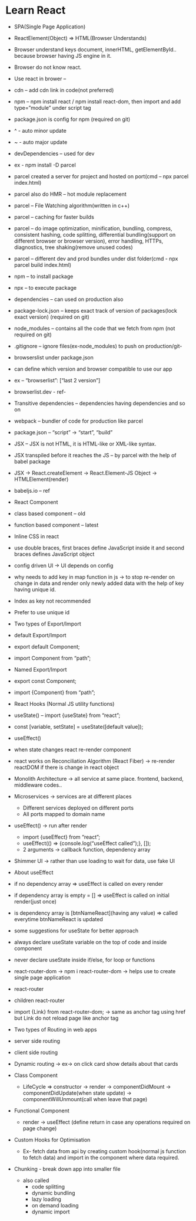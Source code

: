 # Learn React

- SPA(Single Page Application)

- ReactElement(Object) => HTML(Browser Understands)


- 	Browser understand keys document, innerHTML, getElementById.. because browser having JS engine in it.
-	Browser do not know react.
-	Use react in brower – 
-	cdn – add cdn link in code(not preferred)
-	npm – npm install react  / npm install react-dom, then import and add type=”module” under script tag


-	package.json is config for npm (required on git)
-	^ - auto minor update
-	~ - auto major update
-	devDependencies – used for dev
-	ex - npm install -D parcel
-	parcel created a server for project and hosted on port(cmd – npx parcel index.html)
-	parcel also do HMR – hot module replacement
-	parcel – File Watching algorithm(written in c++)
-	parcel – caching for faster builds
-	parcel – do image optimization, minification, bundling, compress, consistent hashing, code splitting, differential bundling(support on different browser or browser version), error handling, HTTPs, diagnostics, tree shaking(remove unused codes) 
-	parcel – different dev and prod bundles under dist folder(cmd - npx parcel build index.html)
-	npm – to install package
-	npx – to execute package
-	dependencies – can used on production also
-	package-lock.json – keeps exact track of version of packages(lock exact version) (required on git)
-	node_modules – contains all the code that we fetch from npm (not required on git)
-	.gitignore – ignore files(ex-node_modules) to push on production/git-
-	browserslist under package.json 
-	can define which version and browser compatible to use our app
-	ex – “browserlist”: [“last 2 version”] 
-	browserlist.dev - ref-
-	Transitive dependencies – dependencies having dependencies and so on
-	webpack – bundler of code for production like parcel

- package.json – “script” -> “start”, “build”

-	JSX –  JSX is not HTML, it is HTML-like or XML-like syntax.
-	JSX transpiled before it reaches the JS – by parcel with the help of babel package
- JSX -> React.createElement -> React.Element-JS Object -> HTMLElement(render)
- babeljs.io – ref


- React Component
-	class based component – old
-	function based component – latest
- Inline CSS in react
-	<div style={{backgroundColor:”black”}} -> use double braces, first braces define JavaScript inside it and second braces defines JavaScript object
- config driven UI -> UI depends on config
- why needs to add key in map function in js -> to stop re-render on change in data and render only newly added data with the help of key having unique id.
-	Index as key not recommended
-	Prefer to use unique id


- Two types of Export/Import
-	default Export/Import
-	export default Component;
-	import Component from “path”;
-	Named Export/Import
-	export const Component;
-	import {Component} from “path”;
- React Hooks (Normal JS utility functions)
-	useState() – import {useState} from “react”;
-	const [variable, setState] = useState([default value]);
-	useEffect()
-	when state changes react re-render component
- react works on Reconciliation Algorithm (React Fiber) -> re-render reactDOM if there is change in react object


- Monolith Architecture -> all service at same place. frontend, backend, middleware codes..
- Microservices -> services are at different places
	- Different services deployed on different ports
	- All ports mapped to domain name
- useEffect() -> run after render
	- import {useEffect} from “react”;
	- useEffect(() => {console.log(“useEffect called”);}, []);
	- 2 arguments -> callback function, dependency array
- Shimmer UI -> rather than use loading to wait for data, use fake UI

- About useEffect
-	if no dependency array => useEffect is called on every render
-	if dependency array is empty = [] => useEffect is called on initial render(just once)
-	is dependency array is [btnNameReact](having any value) => called everytime btnNameReact is updated
- some suggestions for useState for better approach
-	always declare useState variable on the top of code and inside component
-	never declare useState inside if/else, for loop or functions
- react-router-dom -> npm i react-router-dom -> helps use to create single page application
-	react-router
-	children react-router
- import {Link} from react-router-dom; -> same as anchor tag using href but Link do not reload page like anchor tag

- Two types of Routing in web apps
-	server side routing
-	client side routing
- Dynamic routing -> ex-> on click card show details about that cards 


- Class Component
	- LifeCycle => constructor -> render -> componentDidMount -> componentDidUpdate(when state update) -> componentWillUnmount(call when leave that page)

- Functional Component
	- render -> useEffect (define return in case any operations required on page change)

- Custom Hooks for Optimisation
	- Ex- fetch data from api by creating custom hook(normal js function to fetch data) and import in the component where data required.

- Chunking - break down app into smaller file 
	- also called 
		- code splitting
		- dynamic bundling
		- lazy loading
		- on demand loading
		- dynamic import
